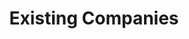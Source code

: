 ---
order: 2
title: "Existing Companies"
nav:
  - heading: Bolt Beranek & Newman
    sub-sections:
      - "34"
      - "41"
      - "62"
  - heading: DEC
    sub-sections:
      - "5"
      - "71"
      - "80"
  - heading: HP
    sub-sections:
      - "45"
      - "50"
  - heading: IBM
    sub-sections:
      - "21"
      - "79"
  - heading: INTEL
    sub-sections:
      - "42"
  - heading: Prime Computers
    sub-sections:
      - "26"
      - "71"
  - heading: Xerox PARC
    sub-sections:
      - "15"
      - "49"
      - "55"
      - "77"
---